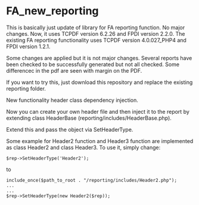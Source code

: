# FA_new_reporting

This is basically just update of library for FA reporting function. No major changes. Now, it uses TCPDF version 6.2.26 and FPDI version 2.2.0. 
The existing FA reporting functionality uses TCPDF version 4.0.027_PHP4 and FPDI version 1.2.1.

Some changes are applied but it is not major changes. Several reports have been checked to be successfully generated but not all checked.
Some differencec in the pdf are seen with margin on the PDF.

If you want to try this, just download this repository and replace the existing reporting folder.

New functionality header class dependency injection.

Now you can create your own header file and then inject it to the report by extending class HeaderBase (reporting/includes/HeaderBase.php).

Extend this and pass the object via SetHeaderType.

Some example for Header2 function and Header3 function are implemented as class Header2 and class Header3.
To use it, simply change: 

```
$rep->SetHeaderType('Header2');
```

to

```
include_once($path_to_root . "/reporting/includes/Header2.php");
...
...
$rep->SetHeaderType(new Header2($rep));
```
